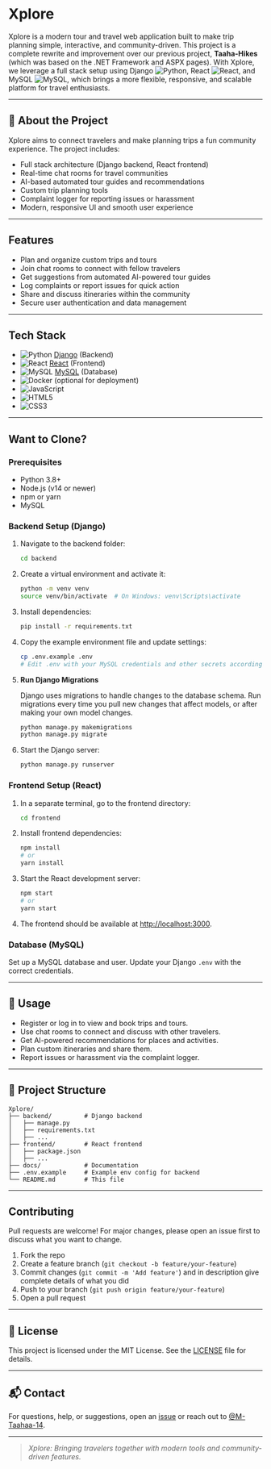 # Xplore

Xplore is a modern tour and travel web application built to make trip planning simple, interactive, and community-driven. This project is a complete rewrite and improvement over our previous project, **Taaha-Hikes** (which was based on the .NET Framework and ASPX pages). With Xplore, we leverage a full stack setup using Django&nbsp;![Python](https://img.shields.io/badge/Python-3776AB?style=flat&logo=python&logoColor=white), React&nbsp;![React](https://img.shields.io/badge/React-20232A?style=flat&logo=react&logoColor=61DAFB), and MySQL&nbsp;![MySQL](https://img.shields.io/badge/MySQL-4479A1?style=flat&logo=mysql&logoColor=white), which brings a more flexible, responsive, and scalable platform for travel enthusiasts.

---

## 🚩 About the Project

Xplore aims to connect travelers and make planning trips a fun community experience.
The project includes:

- Full stack architecture (Django backend, React frontend)
- Real-time chat rooms for travel communities
- AI-based automated tour guides and recommendations
- Custom trip planning tools
- Complaint logger for reporting issues or harassment
- Modern, responsive UI and smooth user experience

---

## Features

- Plan and organize custom trips and tours
- Join chat rooms to connect with fellow travelers
- Get suggestions from automated AI-powered tour guides
- Log complaints or report issues for quick action
- Share and discuss itineraries within the community
- Secure user authentication and data management

---

## Tech Stack

- ![Python](https://img.shields.io/badge/Python-3776AB?style=flat&logo=python&logoColor=white) [Django](https://www.djangoproject.com/) (Backend)
- ![React](https://img.shields.io/badge/React-20232A?style=flat&logo=react&logoColor=61DAFB) [React](https://react.dev/) (Frontend)
- ![MySQL](https://img.shields.io/badge/MySQL-4479A1?style=flat&logo=mysql&logoColor=white) [MySQL](https://www.mysql.com/) (Database)
- ![Docker](https://img.shields.io/badge/Docker-2496ED?style=flat&logo=docker&logoColor=white) (optional for deployment)
- ![JavaScript](https://img.shields.io/badge/JavaScript-F7DF1E?style=flat&logo=javascript&logoColor=black)
- ![HTML5](https://img.shields.io/badge/HTML5-E34F26?style=flat&logo=html5&logoColor=white)
- ![CSS3](https://img.shields.io/badge/CSS3-1572B6?style=flat&logo=css3&logoColor=white)

---

## Want to Clone?

### Prerequisites

- Python 3.8+
- Node.js (v14 or newer)
- npm or yarn
- MySQL

### Backend Setup (Django)

1. Navigate to the backend folder:
    ```bash
    cd backend
    ```

2. Create a virtual environment and activate it:
    ```bash
    python -m venv venv
    source venv/bin/activate  # On Windows: venv\Scripts\activate
    ```

3. Install dependencies:
    ```bash
    pip install -r requirements.txt
    ```

4. Copy the example environment file and update settings:
    ```bash
    cp .env.example .env
    # Edit .env with your MySQL credentials and other secrets according to yours
    ```

5. **Run Django Migrations**

    Django uses migrations to handle changes to the database schema. Run migrations every time you pull new changes that affect models, or after making your own model changes.

    ```bash
    python manage.py makemigrations  
    python manage.py migrate         
    ```

6. Start the Django server:
    ```bash
    python manage.py runserver
    ```

### Frontend Setup (React)

1. In a separate terminal, go to the frontend directory:
    ```bash
    cd frontend
    ```

2. Install frontend dependencies:
    ```bash
    npm install
    # or
    yarn install
    ```

3. Start the React development server:
    ```bash
    npm start
    # or
    yarn start
    ```

4. The frontend should be available at [http://localhost:3000](http://localhost:3000).

### Database (MySQL)

Set up a MySQL database and user. Update your Django `.env` with the correct credentials.

---

## 📝 Usage

- Register or log in to view and book trips and tours.
- Use chat rooms to connect and discuss with other travelers.
- Get AI-powered recommendations for places and activities.
- Plan custom itineraries and share them.
- Report issues or harassment via the complaint logger.

---

## 📁 Project Structure

```
Xplore/
├── backend/         # Django backend
│   ├── manage.py
│   ├── requirements.txt
│   ├── ...
├── frontend/        # React frontend
│   ├── package.json
│   ├── ...
├── docs/            # Documentation
├── .env.example     # Example env config for backend
└── README.md        # This file
```

---

## Contributing

Pull requests are welcome! For major changes, please open an issue first to discuss what you want to change.

1. Fork the repo
2. Create a feature branch (`git checkout -b feature/your-feature`)
3. Commit changes (`git commit -m 'Add feature'`) and in description give complete details of what you did
4. Push to your branch (`git push origin feature/your-feature`)
5. Open a pull request

---

## 📜 License

This project is licensed under the MIT License. See the [LICENSE](LICENSE) file for details.

---

## 📬 Contact

For questions, help, or suggestions, open an [issue](https://github.com/M-Taahaa-14/Xplore/issues) or reach out to [@M-Taahaa-14](https://github.com/M-Taahaa-14).

---

> _Xplore: Bringing travelers together with modern tools and community-driven features._
